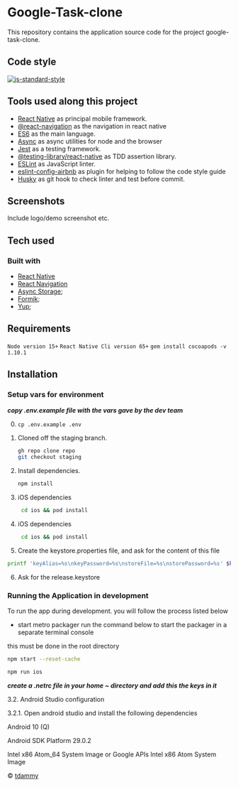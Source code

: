 # Google-Task-clone

This repository contains the application source code for the project google-task-clone.

## Code style

[![js-standard-style](https://img.shields.io/badge/code%20style-standard-brightgreen.svg?style=flat)](https://github.com/feross/standard)

## Tools used along this project

- [React Native](https://reactnative.dev/) as principal mobile framework.
- [@react-navigation](https://reactnavigation.org/) as the navigation in react
  native
- [ES6](http://es6-features.org) as the main language.
- [Async](https://github.com/caolan/async) as async utilities for node and the
  browser
- [Jest](https://jestjs.io/) as a testing framework.
- [@testing-library/react-native](https://testing-library.com/docs/react-native-testing-library/intro/)
  as TDD assertion library.
- [ESLint](http://eslint.org) as JavaScript linter.
- [eslint-config-airbnb](https://github.com/airbnb/javascript/tree/master/packages/eslint-config-airbnb)
  as plugin for helping to follow the code style guide
- [Husky](https://github.com/typicode/husky) as git hook to check linter and
  test before commit.

## Screenshots

Include logo/demo screenshot etc.

## Tech used

### Built with

- [React Native](https://reactnative.dev/)
- [React Navigation](https://reactnavigation.org/)
- [Async Storage](https://react-native-async-storage.github.io/async-storage/docs/install/);
- [Formik]();
- [Yup]();

## Requirements

`Node version 15+`
`React Native Cli version 65+`
`gem install cocoapods -v 1.10.1`

## Installation

### Setup vars for environment

**_copy .env.example file with the vars gave by the dev team_**

0. `cp .env.example .env`

1. Cloned off the staging branch.

   ```bash
   gh repo clone repo
   git checkout staging
   ```

2. Install dependencies.

   ```bash
   npm install
   ```

3. iOS dependencies

   ```bash
    cd ios && pod install
   ```

4. iOS dependencies

   ```bash
    cd ios && pod install
   ```

5. Create the keystore.properties file, and ask for the content of this file

```bash
printf 'keyAlias=%s\nkeyPassword=%s\nstoreFile=%s\nstorePassword=%s' $keyAlias $keyPassword $storeFile $storePassword > ./android/keystore.properties
```

6. Ask for the release.keystore

### Running the Application in development

To run the app during development. you will follow the process listed below

- start metro packager run the command below to start the packager in a separate
  terminal console

this must be done in the root directory

```bash
npm start --reset-cache
```

```sh
npm run ios
```

**_create a .netrc file in your home ~ directory and add this the keys in it_**

3.2. Android Studio configuration

3.2.1. Open android studio and install the following dependencies

Android 10 (Q)

Android SDK Platform 29.0.2

Intel x86 Atom_64 System Image or Google APIs Intel x86 Atom System Image

© [tdammy](https://tdammy.com.ng/)

